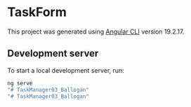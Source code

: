 # TaskForm

This project was generated using [Angular CLI](https://github.com/angular/angular-cli) version 19.2.17.

## Development server

To start a local development server, run:

```bash
ng serve
"# TaskManager03_Ballogan" 
"# TaskManager03_Ballogan" 
